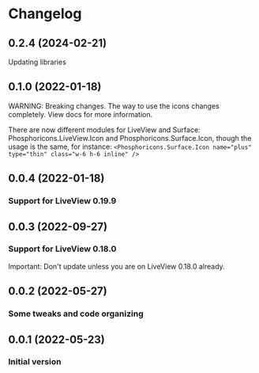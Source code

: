 # Changelog

## 0.2.4 (2024-02-21)

Updating libraries

## 0.1.0 (2022-01-18)

WARNING: Breaking changes. The way to use the icons changes completely. View docs for more information.

There are now different modules for LiveView and Surface: Phosphoricons.LiveView.Icon and Phosphoricons.Surface.Icon,
though the usage is the same, for instance:
`<Phosphoricons.Surface.Icon name="plus" type="thin" class="w-6 h-6 inline" />`

## 0.0.4 (2022-01-18)

### Support for LiveView 0.19.9

## 0.0.3 (2022-09-27)

### Support for LiveView 0.18.0

Important: Don't update unless you are on LiveView 0.18.0 already.

## 0.0.2 (2022-05-27)

### Some tweaks and code organizing

## 0.0.1 (2022-05-23)

### Initial version

